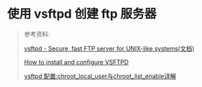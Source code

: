 # 使用 vsftpd 创建 ftp 服务器

> 参考资料:
>
> [vsftpd - Secure, fast FTP server for UNIX-like systems(文档)](http://vsftpd.beasts.org/)
>
> [How to install and configure VSFTPD](https://www.howtoforge.com/tutorial/how-to-install-and-configure-vsftpd/)
>
> [vsftpd 配置:chroot_local_user与chroot_list_enable详解](http://blog.csdn.net/bluishglc/article/details/42398811)

